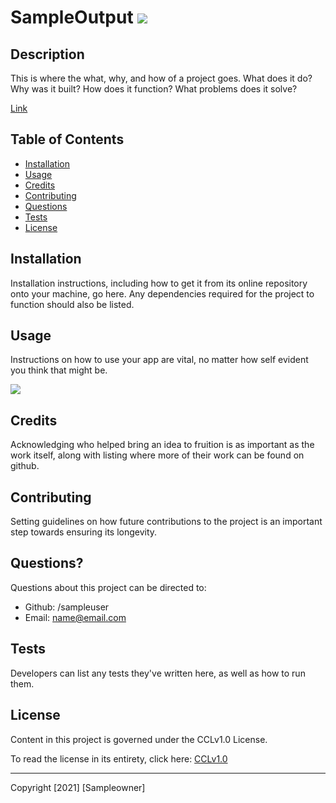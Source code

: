 
    
  # SampleOutput ![](https://img.shields.io/badge/license-CCLv1.0-blue)
  
  ## Description 
      
  This is where the what, why, and how of a project goes. What does it do? Why was it built? How does it function? What problems does it solve?

  [Link](https://www.deployedlink.com)
      
  ## Table of Contents
      
  * [Installation](#installation)
  * [Usage](#usage)
  * [Credits](#credits)
  * [Contributing](#contributing)
  * [Questions](#questions)
  * [Tests](#tests)
  * [License](#license)
      
      
  ## Installation
      
  Installation instructions, including how to get it from its online repository onto your machine, go here. Any dependencies required for the project to function should also be listed. 
      
  ## Usage 
      
  Instructions on how to use your app are vital, no matter how self evident you think that might be. 
      
  ![](./relativepath)

  ## Credits
      
  Acknowledging who helped bring an idea to fruition is as important as the work itself, along with listing where more of their work can be found on github.
      
  ## Contributing

  Setting guidelines on how future contributions to the project is an important step towards ensuring its longevity. 

  ## Questions?
  
  Questions about this project can be directed to: 
  - Github: /sampleuser
  - Email: name@email.com

  ## Tests

  Developers can list any tests they've written here, as well as how to run them. 

  ## License
      
  Content in this project is governed under the CCLv1.0 License. 

  To read the license in its entirety, click here: [CCLv1.0](./LICENSE)

  -----------
  
  Copyright [2021] [Sampleowner]
